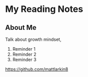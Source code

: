 # My Reading Notes

## About Me


Talk about growth mindset,

1. Reminder 1
2. Reminder 2
3. Reminder 3

https://github.com/mattlarkin8

